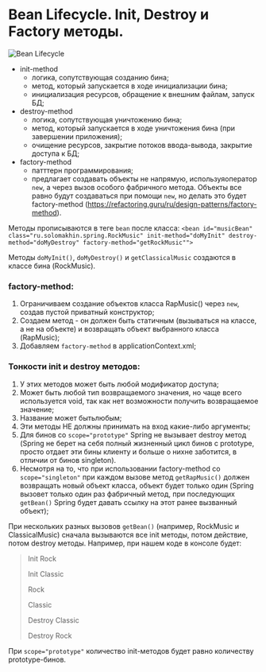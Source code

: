 # Bean Lifecycle. Init, Destroy и Factory методы.

![Bean Lifecycle](src/main/images/Bean.png)

* init-method
    - логика, сопутствующая созданию бина;
    - метод, который запускается в ходе инициализации  бина;
    - инициализация ресурсов, обращение к внешним файлам, запуск БД;
* destroy-method 
    - логика, сопутствующая уничтожению бина;
    - метод, который запускается в ходе уничтожения бина (при завершении  приложения);
    - очищение ресурсов, закрытие потоков ввода-вывода, закрытие доступа к БД; 
* factory-method
    - патттерн программирования;
    - предлагает создавать объекты не напрямую, используяоператор `new`, а через вызов особого фабричного метода. Объекты все равно будут создаваться при помощи `new`, но делать это будет factory-method (https://refactoring.guru/ru/design-patterns/factory-method).  
   
Методы прописываются в теге `bean` после класса:
`<bean id="musicBean"
            class="ru.solomakhin.spring.RockMusic"
            init-method="doMyInit"
            destroy-method="doMyDestroy"
            factory-method="getRockMusic"">`

Методы `doMyInit()`, `doMyDestroy()` и `getClassicalMusic` создаются в классе бина (RockMusic).

### factory-method:
1. Ограничиваем создание объектов класса RapMusic() через `new`, создав пустой приватный конструктор;
2. Создаем метод - он должен быть статичным (вызываться на классе, а не на объекте) и возвращать объект выбранного класса (RapMusic);
3. Добавляем `factory-method` в applicationContext.xml;

### Тонкости init и destroy методов:

1. У этих методов может быть любой модификатор доступа;
2. Может быть любой тип возвращаемого значения, но чаще всего используется void, так как нет возможности получить возвращаемое значение;
3. Название может бытьлюбым;
4. Эти методы НЕ должны принимать на вход какие-либо аргументы;
5. Для бинов со `scope="prototype"` Spring не вызывает destroy метод (Spring не берет на себя полный жизненный цикл бинов с prototype, просто отдает эти бины клиенту и больше о нихне заботится, в отличии от бинов singleton).
6. Несмотря на то, что при использовании factory-method со `scope="singleton"` при каждом вызове метод `getRapMusic()` должен возвращать новый объект класса, объект будет только один (Spring вызовет только один раз фабричный метод, при последующих `getBean()` Spring будет давать ссылку на этот ранее вызванный объект);

При нескольких разных вызовов `getBean()` (например, RockMusic и ClassicalMusic) сначала вызываются все init методы, потом действие, потом destroy методы.
Например, при нашем коде в консоле будет: 
>Init Rock
>
>Init Classic
>
>Rock
>
>Classic
>
>Destroy Classic
>
>Destroy Rock
>

При `scope="prototype"` количество init-методов будет равно количеству prototype-бинов.

